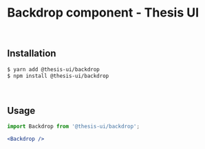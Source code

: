 # Backdrop component - Thesis UI

<br />

## Installation

```sh
$ yarn add @thesis-ui/backdrop
$ npm install @thesis-ui/backdrop
```

<br />

## Usage

```jsx
import Backdrop from '@thesis-ui/backdrop';

<Backdrop />
```

<br />
